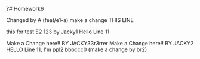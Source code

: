 ﻿?# Homework6

Changed by A (feat/e1-a) make a change THIS LINE


this for test E2 123 by Jacky1 Hello Line 11





Make a Change here!! BY JACKY33r3rrer
Make a Change here!! BY JACKY2
HELLO Line 11, I'm ppl2
bbbccc0 (make a change by br2)


